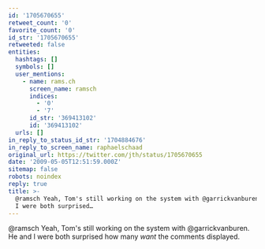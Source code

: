 ```yaml
---
id: '1705670655'
retweet_count: '0'
favorite_count: '0'
id_str: '1705670655'
retweeted: false
entities:
  hashtags: []
  symbols: []
  user_mentions:
    - name: rams.ch
      screen_name: ramsch
      indices:
        - '0'
        - '7'
      id_str: '369413102'
      id: '369413102'
  urls: []
in_reply_to_status_id_str: '1704884676'
in_reply_to_screen_name: raphaelschaad
original_url: https://twitter.com/jth/status/1705670655
date: '2009-05-05T12:51:59.000Z'
sitemap: false
robots: noindex
reply: true
title: >-
  @ramsch Yeah, Tom's still working on the system with @garrickvanburen.  He and
  I were both surprised…
---
```


@ramsch Yeah, Tom's still working on the system with @garrickvanburen.  He and I were both surprised how many *want* the comments displayed.